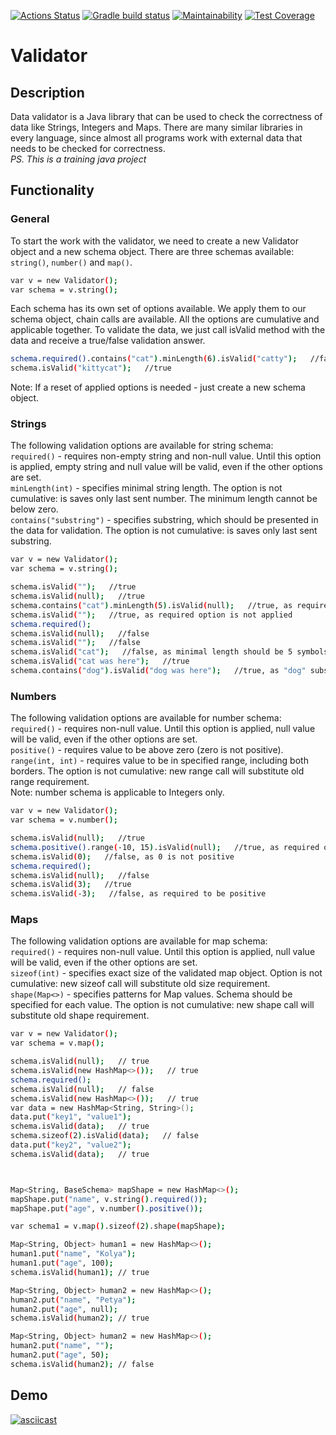 [![Actions Status](https://github.com/mynameiskatherine/java-project-78/actions/workflows/hexlet-check.yml/badge.svg)](https://github.com/mynameiskatherine/java-project-78/actions)
[![Gradle build status](https://github.com/mynameiskatherine/java-project-78/actions/workflows/my-build-checks.yml/badge.svg)](https://github.com/mynameiskatherine/java-project-78/actions)
[![Maintainability](https://api.codeclimate.com/v1/badges/8661525bdb41fd42dec1/maintainability)](https://codeclimate.com/github/mynameiskatherine/java-project-78/maintainability)
[![Test Coverage](https://api.codeclimate.com/v1/badges/8661525bdb41fd42dec1/test_coverage)](https://codeclimate.com/github/mynameiskatherine/java-project-78/test_coverage)

# Validator

## Description
Data validator is a Java library that can be used to check the correctness of data like Strings, Integers and Maps. There are many similar libraries in every language, since almost all programs work with external data that needs to be checked for correctness.\
*PS. This is a training java project*


## Functionality
### General
To start the work with the validator, we need to create a new Validator object and a new schema object. There are three schemas available: `string()`, `number()` and `map()`.
```sh
var v = new Validator();
var schema = v.string();
```
Each schema has its own set of options available. We apply them to our schema object, chain calls are available. All the options are cumulative and applicable together. To validate the data, we just call isValid method with the data and receive a true/false validation answer.
```sh
schema.required().contains("cat").minLength(6).isValid("catty");   //false
schema.isValid("kittycat");   //true
```
Note: If a reset of applied options is needed - just create a new schema object.

### Strings
The following validation options are available for string schema:\
`required()` - requires non-empty string and non-null value. Until this option is applied, empty string and null value will be valid, even if the other options are set.\
`minLength(int)` - specifies minimal string length. The option is not cumulative: is saves only last sent number. The minimum length cannot be below zero.\
`contains("substring")` - specifies substring, which should be presented in the data for validation. The option is not cumulative: is saves only last sent substring.

```sh
var v = new Validator();
var schema = v.string();

schema.isValid("");   //true
schema.isValid(null);   //true
schema.contains("cat").minLength(5).isValid(null);   //true, as required option is not applied
schema.isValid("");   //true, as required option is not applied
schema.required();
schema.isValid(null);   //false
schema.isValid("");   //false
schema.isValid("cat");   //false, as minimal length should be 5 symbols
schema.isValid("cat was here");   //true
schema.contains("dog").isValid("dog was here");   //true, as "dog" substituted "cat" in contains requirement
```

### Numbers
The following validation options are available for number schema:\
`required()` - requires non-null value. Until this option is applied, null value will be valid, even if the other options are set.\
`positive()` - requires value to be above zero (zero is not positive).\
`range(int, int)` - requires value to be in specified range, including both borders. The option is not cumulative: new range call will substitute old range requirement.\
Note: number schema is applicable to Integers only.

```sh
var v = new Validator();
var schema = v.number();

schema.isValid(null);   //true
schema.positive().range(-10, 15).isValid(null);   //true, as required option is not applied
schema.isValid(0);   //false, as 0 is not positive
schema.required();
schema.isValid(null);   //false
schema.isValid(3);   //true
schema.isValid(-3);   //false, as required to be positive
```

### Maps
The following validation options are available for map schema:\
`required()` - requires non-null value. Until this option is applied, null value will be valid, even if the other options are set.\
`sizeof(int)` - specifies exact size of the validated map object. Option is not cumulative: new sizeof call will substitute old size requirement.\
`shape(Map<>)` - specifies patterns for Map values. Schema should be specified for each value. The option is not cumulative: new shape call will substitute old shape requirement.

```sh
var v = new Validator();
var schema = v.map();

schema.isValid(null);   // true
schema.isValid(new HashMap<>());   // true
schema.required();
schema.isValid(null);   // false
schema.isValid(new HashMap<>());   // true
var data = new HashMap<String, String>();
data.put("key1", "value1");
schema.isValid(data);   // true
schema.sizeof(2).isValid(data);   // false
data.put("key2", "value2");
schema.isValid(data);   // true



Map<String, BaseSchema> mapShape = new HashMap<>();
mapShape.put("name", v.string().required());
mapShape.put("age", v.number().positive());

var schema1 = v.map().sizeof(2).shape(mapShape);

Map<String, Object> human1 = new HashMap<>();
human1.put("name", "Kolya");
human1.put("age", 100);
schema.isValid(human1); // true

Map<String, Object> human2 = new HashMap<>();
human2.put("name", "Petya");
human2.put("age", null);
schema.isValid(human2); // true

Map<String, Object> human2 = new HashMap<>();
human2.put("name", "");
human2.put("age", 50);
schema.isValid(human2); // false

```


## Demo
[![asciicast](https://asciinema.org/a/Y7rpdZMH8IBsFmNOd3FjL6pF1.svg)](https://asciinema.org/a/Y7rpdZMH8IBsFmNOd3FjL6pF1)
